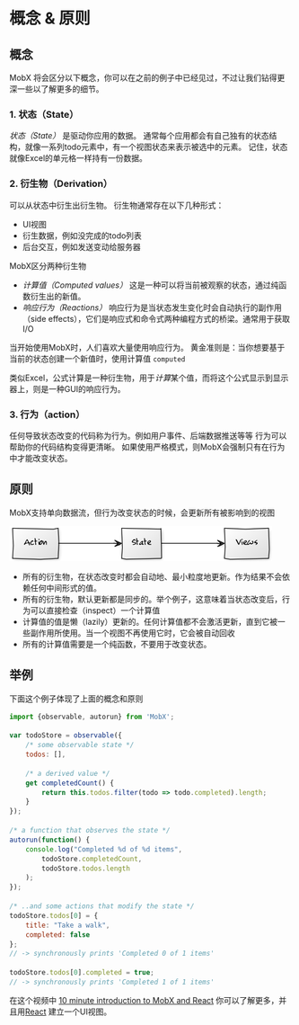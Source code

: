# 概念 & 原则

## 概念

MobX 将会区分以下概念，你可以在之前的例子中已经见过，不过让我们钻得更深一些以了解更多的细节。

### 1. 状态（State）

_状态（State）_ 是驱动你应用的数据。
通常每个应用都会有自己独有的状态结构，就像一系列todo元素中，有一个视图状态来表示被选中的元素。
记住，状态就像Excel的单元格一样持有一份数据。

### 2. 衍生物（Derivation）

可以从状态中衍生出衍生物。
衍生物通常存在以下几种形式：

* UI视图
* 衍生数据，例如没完成的todo列表
* 后台交互，例如发送变动给服务器

MobX区分两种衍生物

* *计算值（Computed values）* 这是一种可以将当前被观察的状态，通过纯函数衍生出的新值。
* *响应行为（Reactions）* 响应行为是当状态发生变化时会自动执行的副作用（side effects），它们是响应式和命令式两种编程方式的桥梁。通常用于获取I/O

当开始使用MobX时，人们喜欢大量使用响应行为。
黄金准则是：当你想要基于当前的状态创建一个新值时，使用计算值 `computed`

类似Excel，公式计算是一种衍生物，用于*计算*某个值，而将这个公式显示到显示器上，则是一种GUI的响应行为。


### 3. 行为（action）

任何导致状态改变的代码称为行为。例如用户事件、后端数据推送等等
行为可以帮助你的代码结构变得更清晰。
如果使用严格模式，则MobX会强制只有在行为中才能改变状态。

## 原则

MobX支持单向数据流，但行为改变状态的时候，会更新所有被影响到的视图

![Action, State, View](../images/action-state-view.png)

* 所有的衍生物，在状态改变时都会自动地、最小粒度地更新。作为结果不会依赖任何中间形式的值。
* 所有的衍生物，默认更新都是同步的。举个例子，这意味着当状态改变后，行为可以直接检查（inspect）一个计算值
* 计算值的值是懒（lazily）更新的。任何计算值都不会激活更新，直到它被一些副作用所使用。当一个视图不再使用它时，它会被自动回收
* 所有的计算值需要是一个纯函数，不要用于改变状态。


## 举例

下面这个例子体现了上面的概念和原则

```javascript
import {observable, autorun} from 'MobX';

var todoStore = observable({
	/* some observable state */
	todos: [],

	/* a derived value */
	get completedCount() {
		return this.todos.filter(todo => todo.completed).length;
	}
});

/* a function that observes the state */
autorun(function() {
	console.log("Completed %d of %d items",
		todoStore.completedCount,
		todoStore.todos.length
	);
});

/* ..and some actions that modify the state */
todoStore.todos[0] = {
	title: "Take a walk",
	completed: false
};
// -> synchronously prints 'Completed 0 of 1 items'

todoStore.todos[0].completed = true;
// -> synchronously prints 'Completed 1 of 1 items'

```

在这个视频中 [10 minute introduction to MobX and React](https://MobXjs.github.io/MobX/getting-started.html) 你可以了解更多，并且用[React](https://facebook.github.io/react/) 建立一个UI视图。